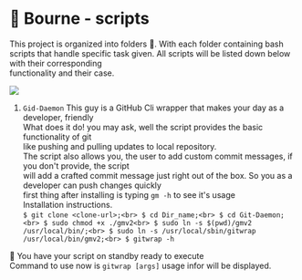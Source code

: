 # 🐚 Bourne - scripts
This project is organized into folders 📂. With each folder
containing bash scripts that handle specific task given.
All scripts will be listed down below with their corresponding <br> functionality and their case.

![](https://media.giphy.com/media/zaUTLcbjhWpTrNYoFG/giphy.gif)

1. `Gid-Daemon`
 This guy is a GitHub Cli wrapper that makes your day as a developer, friendly <br>
 What does it do! you may ask, well the script provides the basic functionality of git <br>
 like pushing and pulling updates to local repository. <br>
 The script also allows you, the user to add custom commit messages, if you don't provide, the script <br>
 will add a crafted commit message just right out of the box. So you as a developer can push changes quickly <br>
 first thing after installing is typing `gm -h`
to see it's usage <br>
 Installation instructions.<br>
 `$ git clone <clone-url>;<br>
$ cd Dir_name;<br>
$ cd Git-Daemon;<br>
$ sudo chmod +x ./gmv2<br>
$ sudo ln -s $(pwd)/gmv2 /usr/local/bin/;<br>
$ sudo ln -s /usr/local/sbin/gitwrap /usr/local/bin/gmv2;<br>
$ gitwrap -h`

🙌 You have your script on standby ready to execute<br>
Command to use now is `gitwrap [args]`
usage infor will be displayed.
